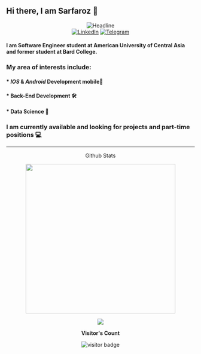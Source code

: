 ## Hi there, I am Sarfaroz 👋

<div>
    <div align=center>
        <img src="https://readme-typing-svg.herokuapp.com?color=%236FDA44&size=32&center=true&vCenter=true&width=600&height=50&lines=Hello+World+!;" alt="Headline" />
    </div>
    <div align=center>
        <a href="https://www.linkedin.com/in/sarfarozyunusov/"><img src="https://img.shields.io/badge/Linkedin-0077b5?style=flat&logo=linkedin" alt="LinkedIn" /></a>
        <a href="https://t.me/imsarfaroz"><img src="https://img.shields.io/badge/Telegram-0088cc?style=flat&logo=telegram" alt="Telegram" /></a>
    </div align=center>

#### I am Software Engineer student at American University of Central Asia and former student at Bard College.

### My area of interests include:
#### * *IOS* & *Android* Development mobile📱
#### * Back-End Development 🛠
#### * Data Science 🔬

### I am currently available and looking for projects and part-time positions 💻

----- 

<p align="center" width="150px"> Github Stats </p>
<!--<p align="center"><img src="https://github-readme-stats.vercel.app/api/top-langs/?username=KevinPatel04&layout=compact&hide=TSQL&theme=chartreuse-dark"></p> -->
<p align="center" ><img src="https://github-readme-stats.vercel.app/api?username=imsarfaroz&count_private=true&show_icons=true&&theme=chartreuse-dark&include_all_commits=true" width="400"></p> 
<p align="center" ><img src="https://github-readme-streak-stats.herokuapp.com?user=imsarfaroz&theme=chartreuse-dark"></p>
<p align="center"><b>Visitor's Count</b></p>
<p align="center"><img src="https://profile-counter.glitch.me/imsarfaroz/count.svg" alt="visitor badge"/></p>


<!--
**imSarfaroz/imSarfaroz** is a ✨ _special_ ✨ repository because its `README.md` (this file) appears on your GitHub profile.

Here are some ideas to get you started:

- 🔭 I’m currently working on ...
- 🌱 I’m currently learning ...
- 👯 I’m looking to collaborate on ...
- 🤔 I’m looking for help with ...
- 💬 Ask me about ...
- 📫 How to reach me: ...
- 😄 Pronouns: ...
- ⚡ Fun fact: ...
-->
